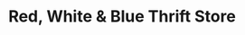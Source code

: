 ---
title: "Red, White & Blue Thrift Store"
url: /tampa/red-white-und-blue-thrift-store/
shop: Gebrauchtwaren
---